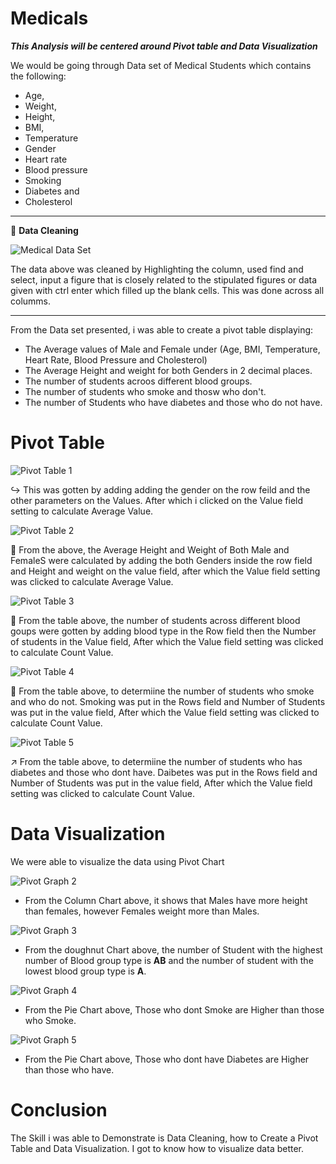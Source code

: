 # Medicals
***This Analysis will be centered around Pivot table and Data Visualization***

We would be going through Data set of Medical Students which contains the following:

- Age,
- Weight,
- Height,
- BMI,
- Temperature
- Gender
- Heart rate
- Blood pressure
- Smoking
- Diabetes and
- Cholesterol

___

🚀  ********Data Cleaning********

![Medical Data Set](https://github.com/mjbrown-prog/Medicals/assets/64136357/2e9d2719-f3c4-477c-b384-15de2e6357f6)

The data above was cleaned by Highlighting the column, used find and select, input a figure that is closely related to the stipulated figures or data given with ctrl enter which filled up the blank cells. This was done across all columms.

___

From the Data set presented, i was able to create a pivot table displaying:

- The Average values of Male and Female under (Age, BMI, Temperature, Heart Rate, Blood Pressure and Cholesterol)
- The Average Height and weight for both Genders in 2 decimal places.
- The number of students acroos different blood groups.
- The number of students who smoke and thosw who don't.
- The number of Students who have diabetes and those who do not have.


# Pivot Table

 ![Pivot Table 1](https://github.com/mjbrown-prog/Medicals/assets/64136357/bc14f764-e623-4e0d-9faa-ab4a3caa2209)

↪️ This was gotten by adding adding the gender on the row feild and the other parameters on the Values. After which i clicked on the Value field setting to calculate Average Value.


![Pivot Table 2](https://github.com/mjbrown-prog/Medicals/assets/64136357/59c6b54f-af99-4b9b-b316-f3a28402b61a)

🎯 From the above, the Average Height and Weight of Both Male and FemaleS were calculated by adding the both Genders inside the row field and Height and weight on the value field, after which the Value field setting was clicked to calculate Average Value.

![Pivot Table 3](https://github.com/mjbrown-prog/Medicals/assets/64136357/7925d986-52d6-4795-b434-3da3e53eaed1)

🥉 From the table above, the number of students across different blood goups were gotten by adding blood type in the Row field then the Number of students in the Value field, After which the Value field setting was clicked to calculate Count Value.

![Pivot Table 4](https://github.com/mjbrown-prog/Medicals/assets/64136357/16ac677c-b363-4a12-87ca-bf66dbbf605f)

🔄 From the table above, to determiine the number of students who smoke and who do not. Smoking was put in the Rows field and Number of Students was put in the value field, After which the Value field setting was clicked to calculate Count Value.

![Pivot Table 5](https://github.com/mjbrown-prog/Medicals/assets/64136357/94945149-ab28-4293-8aa3-5adf08408c01)

↗️ From the table above, to determiine the number of students who has diabetes and those who dont have. Daibetes was put in the Rows field and Number of Students was put in the value field, After which the Value field setting was clicked to calculate Count Value.

# Data Visualization

We were able to visualize the data using Pivot Chart

![Pivot Graph 2](https://github.com/mjbrown-prog/Medicals/assets/64136357/4090ff10-3511-4920-9a0d-82a6fcf812f9)

- From the Column Chart above, it shows that Males have more height than females, however Females weight more than Males.

![Pivot Graph 3](https://github.com/mjbrown-prog/Medicals/assets/64136357/c7deec1b-ae32-496a-938a-f4d26c573bcf)

- From the doughnut Chart above, the number of Student with the highest number of Blood group type is **AB** and the number of student with the lowest blood group type is **A**.

![Pivot Graph 4](https://github.com/mjbrown-prog/Medicals/assets/64136357/e2ca3e37-534e-41e9-8334-0f59da08bdd3)

- From the Pie Chart above, Those who dont Smoke are Higher than those who Smoke.

![Pivot Graph 5](https://github.com/mjbrown-prog/Medicals/assets/64136357/7b5db686-d8dd-4ad4-b12d-7489d39c56dc)

- From the Pie Chart above, Those who dont have Diabetes are Higher than those who have.

# Conclusion

The Skill i was able to Demonstrate is Data Cleaning, how to Create a Pivot Table and Data Visualization.
I got to know how to visualize data better.




